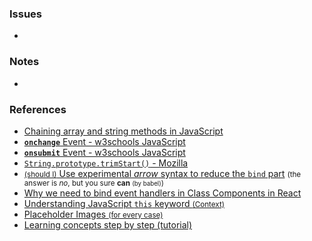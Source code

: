 ### Issues

-

### Notes

-

### References

- [Chaining array and string methods in JavaScript](https://stackoverflow.com/questions/53080170/chaining-array-and-string-methods-in-javascript)
- [**`onchange`** Event - w3schools JavaScript](https://www.w3schools.com/jsref/event_onchange.asp)
- [**`onsubmit`** Event - w3schools JavaScript](https://www.w3schools.com/jsref/event_onsubmit.asp)
- [`String.prototype.trimStart()` - Mozilla](https://developer.mozilla.org/en-US/docs/Web/JavaScript/Reference/Global_Objects/String)
- [<small>(should I)</small> Use experimental _arrow_ syntax to reduce the `bind` part](https://stackoverflow.com/questions/31362292/how-to-use-arrow-functions-public-class-fields-as-class-methods) <small>(the answer is _no_, but you sure **can** <small>(by babel)</small>)</small>
- [Why we need to bind event handlers in Class Components in React](https://www.freecodecamp.org/news/this-is-why-we-need-to-bind-event-handlers-in-class-components-in-react-f7ea1a6f93eb/)
- [Understanding JavaScript `this` keyword <small>(Context)</small>](https://medium.com/datadriveninvestor/javascript-context-this-keyword-9a78a19d5786)
- [Placeholder Images <small>(for every case)</small>](http://lorempixel.com/)
- [Learning concepts step by step (tutorial)](https://reactjs.org/docs/hello-world.html)
